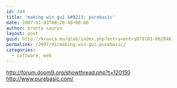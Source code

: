 ```yaml
---
id: 344
title: 'making win gui &#8211; purebasic'
date: 2007-01-03T08:20:48+00:00
author: bronto saurus
layout: post
guid: http://kravca.mu/glob/index.php?entry=entry070103-002048
permalink: /2007/01/making-win-gui-purebasic/
categories:
  - software, web
---
```

<a href="http://forum.doom9.org/showthread.php?t=120150" target="_blank" >http://forum.doom9.org/showthread.php?t=120150</a>  
<a href="http://www.purebasic.com/" target="_blank" >http://www.purebasic.com/</a>